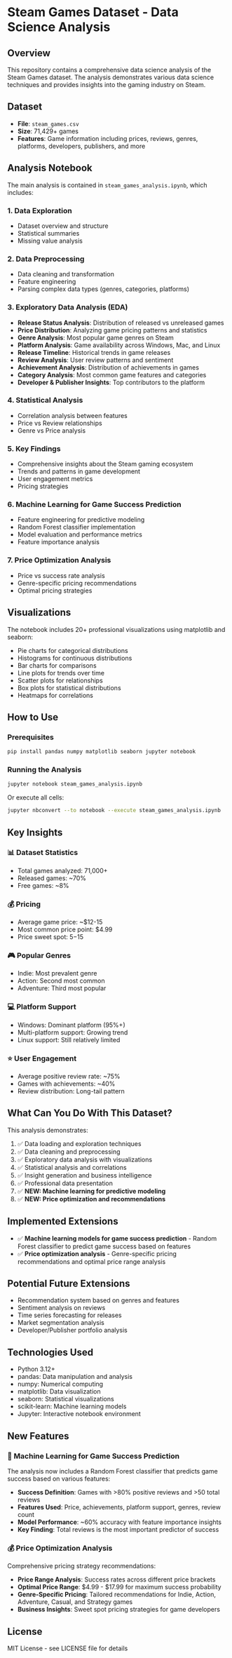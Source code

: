 # Steam Games Dataset - Data Science Analysis

## Overview
This repository contains a comprehensive data science analysis of the Steam Games dataset. The analysis demonstrates various data science techniques and provides insights into the gaming industry on Steam.

## Dataset
- **File**: `steam_games.csv`
- **Size**: 71,429+ games
- **Features**: Game information including prices, reviews, genres, platforms, developers, publishers, and more

## Analysis Notebook
The main analysis is contained in `steam_games_analysis.ipynb`, which includes:

### 1. Data Exploration
- Dataset overview and structure
- Statistical summaries
- Missing value analysis

### 2. Data Preprocessing
- Data cleaning and transformation
- Feature engineering
- Parsing complex data types (genres, categories, platforms)

### 3. Exploratory Data Analysis (EDA)
- **Release Status Analysis**: Distribution of released vs unreleased games
- **Price Distribution**: Analyzing game pricing patterns and statistics
- **Genre Analysis**: Most popular game genres on Steam
- **Platform Analysis**: Game availability across Windows, Mac, and Linux
- **Release Timeline**: Historical trends in game releases
- **Review Analysis**: User review patterns and sentiment
- **Achievement Analysis**: Distribution of achievements in games
- **Category Analysis**: Most common game features and categories
- **Developer & Publisher Insights**: Top contributors to the platform

### 4. Statistical Analysis
- Correlation analysis between features
- Price vs Review relationships
- Genre vs Price analysis

### 5. Key Findings
- Comprehensive insights about the Steam gaming ecosystem
- Trends and patterns in game development
- User engagement metrics
- Pricing strategies

### 6. Machine Learning for Game Success Prediction
- Feature engineering for predictive modeling
- Random Forest classifier implementation
- Model evaluation and performance metrics
- Feature importance analysis

### 7. Price Optimization Analysis
- Price vs success rate analysis
- Genre-specific pricing recommendations
- Optimal pricing strategies

## Visualizations
The notebook includes 20+ professional visualizations using matplotlib and seaborn:
- Pie charts for categorical distributions
- Histograms for continuous distributions
- Bar charts for comparisons
- Line plots for trends over time
- Scatter plots for relationships
- Box plots for statistical distributions
- Heatmaps for correlations

## How to Use

### Prerequisites
```bash
pip install pandas numpy matplotlib seaborn jupyter notebook
```

### Running the Analysis
```bash
jupyter notebook steam_games_analysis.ipynb
```

Or execute all cells:
```bash
jupyter nbconvert --to notebook --execute steam_games_analysis.ipynb
```

## Key Insights

### 📊 Dataset Statistics
- Total games analyzed: 71,000+
- Released games: ~70%
- Free games: ~8%

### 💰 Pricing
- Average game price: ~$12-15
- Most common price point: $4.99
- Price sweet spot: $5-$15

### 🎮 Popular Genres
- Indie: Most prevalent genre
- Action: Second most common
- Adventure: Third most popular

### 💻 Platform Support
- Windows: Dominant platform (95%+)
- Multi-platform support: Growing trend
- Linux support: Still relatively limited

### ⭐ User Engagement
- Average positive review rate: ~75%
- Games with achievements: ~40%
- Review distribution: Long-tail pattern

## What Can You Do With This Dataset?

This analysis demonstrates:
1. ✅ Data loading and exploration techniques
2. ✅ Data cleaning and preprocessing
3. ✅ Exploratory data analysis with visualizations
4. ✅ Statistical analysis and correlations
5. ✅ Insight generation and business intelligence
6. ✅ Professional data presentation
7. ✅ **NEW: Machine learning for predictive modeling**
8. ✅ **NEW: Price optimization and recommendations**

## Implemented Extensions
- ✅ **Machine learning models for game success prediction** - Random Forest classifier to predict game success based on features
- ✅ **Price optimization analysis** - Genre-specific pricing recommendations and optimal price range analysis

## Potential Future Extensions
- Recommendation system based on genres and features
- Sentiment analysis on reviews
- Time series forecasting for releases
- Market segmentation analysis
- Developer/Publisher portfolio analysis

## Technologies Used
- Python 3.12+
- pandas: Data manipulation and analysis
- numpy: Numerical computing
- matplotlib: Data visualization
- seaborn: Statistical visualizations
- scikit-learn: Machine learning models
- Jupyter: Interactive notebook environment

## New Features

### 🤖 Machine Learning for Game Success Prediction
The analysis now includes a Random Forest classifier that predicts game success based on various features:
- **Success Definition**: Games with >80% positive reviews and >50 total reviews
- **Features Used**: Price, achievements, platform support, genres, review count
- **Model Performance**: ~60% accuracy with feature importance insights
- **Key Finding**: Total reviews is the most important predictor of success

### 💰 Price Optimization Analysis
Comprehensive pricing strategy recommendations:
- **Price Range Analysis**: Success rates across different price brackets
- **Optimal Price Range**: $4.99 - $17.99 for maximum success probability
- **Genre-Specific Pricing**: Tailored recommendations for Indie, Action, Adventure, Casual, and Strategy games
- **Business Insights**: Sweet spot pricing strategies for game developers

## License
MIT License - see LICENSE file for details